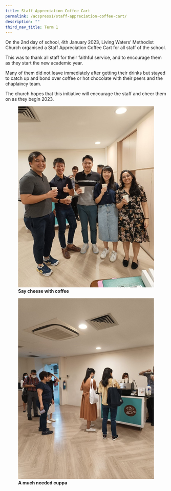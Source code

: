 ```yaml
---
title: Staff Appreciation Coffee Cart
permalink: /acspress1/staff-appreciation-coffee-cart/
description: ""
third_nav_title: Term 1
---
```

On the 2nd&nbsp;day of school, 4th&nbsp;January 2023, Living Waters’ Methodist Church organised a Staff Appreciation Coffee Cart for all staff of the school.

This was to thank all staff for their faithful service, and to encourage them as they start the new academic year.

Many of them did not leave immediately after getting their drinks but stayed to catch up and bond over coffee or hot chocolate with their peers and the chaplaincy team.

The church hopes that this initiative will encourage the staff and cheer them on as they begin 2023.

<figure>
<img src="/images/Picture23.jpg">
<figcaption> <strong>Say cheese with coffee</strong> </figcaption>
</figure>

<figure>
<img src="/images/Picture24.jpg">
<figcaption> <strong>A much needed cuppa</strong> </figcaption>
</figure>